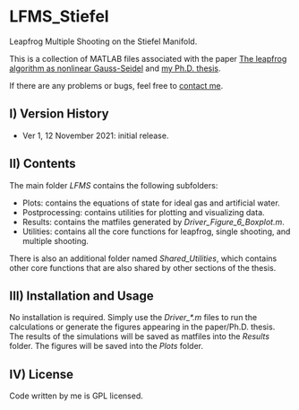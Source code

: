 # LFMS_Stiefel
Leapfrog Multiple Shooting on the Stiefel Manifold.

This is a collection of MATLAB files associated with the paper
[The leapfrog algorithm as nonlinear Gauss-Seidel](https://arxiv.org/abs/2010.14137)
and [my Ph.D. thesis](https://archive-ouverte.unige.ch/unige:146438).

If there are any problems or bugs, feel free to [contact me](mailto:marco.sutti@unige.ch).


## I) Version History

- Ver 1, 12 November 2021: initial release.


## II) Contents

The main folder *LFMS* contains the following subfolders:

- Plots: contains the equations of state for ideal gas and artificial water.
- Postprocessing: contains utilities for plotting and visualizing data.
- Results: contains the matfiles generated by *Driver_Figure_6_Boxplot.m*.
- Utilities: contains all the core functions for leapfrog, single shooting, and multiple shooting.

There is also an additional folder named *Shared_Utilities*, which contains other core functions that are also shared by other sections of the thesis.


## III) Installation and Usage

No installation is required. Simply use the *Driver_\*.m* files to run the calculations
or generate the figures appearing in the paper/Ph.D. thesis.
The results of the simulations will be saved as matfiles into the *Results* folder. 
The figures will be saved into the *Plots* folder.


## IV) License

Code written by me is GPL licensed.
